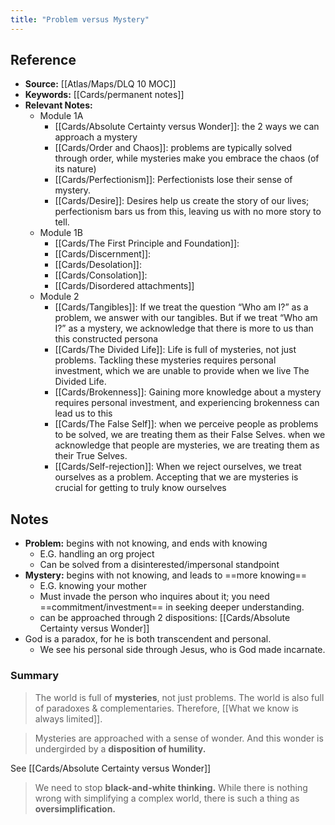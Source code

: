 ```yaml
---
title: "Problem versus Mystery"
---
```

## Reference
- **Source:** [[Atlas/Maps/DLQ 10 MOC]]
- **Keywords:** [[Cards/permanent notes]]
- **Relevant Notes:** 
	- Module 1A
		- [[Cards/Absolute Certainty versus Wonder]]: the 2 ways we can approach a mystery
		- [[Cards/Order and Chaos]]: problems are typically solved through order, while mysteries make you embrace the chaos (of its nature)
		- [[Cards/Perfectionism]]: Perfectionists lose their sense of mystery.
		- [[Cards/Desire]]: Desires help us create the story of our lives; perfectionism bars us from this, leaving us with no more story to tell.
	- Module 1B
		- [[Cards/The First Principle and Foundation]]: 
		- [[Cards/Discernment]]: 
		- [[Cards/Desolation]]: 
		- [[Cards/Consolation]]:
		- [[Cards/Disordered attachments]]
	- Module 2
		- [[Cards/Tangibles]]: If we treat the question “Who am I?” as a problem, we answer with our tangibles. But if we treat “Who am I?” as a mystery, we acknowledge that there is more to us than this constructed persona
		- [[Cards/The Divided Life]]: Life is full of mysteries, not just problems. Tackling these mysteries requires personal investment, which we are unable to provide when we live The Divided Life.
		- [[Cards/Brokenness]]: Gaining more knowledge about a mystery requires personal investment, and experiencing brokenness can lead us to this
		- [[Cards/The False Self]]: when we perceive people as problems to be solved, we are treating them as their False Selves. when we acknowledge that people are mysteries, we are treating them as their True Selves.
		- [[Cards/Self-rejection]]:  When we reject ourselves, we treat ourselves as a problem. Accepting that we are mysteries is crucial for getting to truly know ourselves

## Notes

- **Problem:** begins with not knowing, and ends with knowing
	- E.G. handling an org project
	- Can be solved from a disinterested/impersonal standpoint
- **Mystery:** begins with not knowing, and leads to ==more knowing==
	- E.G. knowing your mother
	- Must invade the person who inquires about it; you need ==commitment/investment== in seeking deeper understanding.
	- can be approached through 2 dispositions: [[Cards/Absolute Certainty versus Wonder]]
- God is a paradox, for he is both transcendent and personal.
	- We see his personal side through Jesus, who is God made incarnate.


### Summary
> The world is full of **mysteries**, not just problems. The world is also full of paradoxes & complementaries. Therefore, [[What we know is always limited]].

> Mysteries are approached with a sense of wonder. And this wonder is undergirded by a **disposition of humility.**
 
See [[Cards/Absolute Certainty versus Wonder]]

> We need to stop **black-and-white thinking.** While there is nothing wrong with simplifying a complex world, there is such a thing as **oversimplification.**